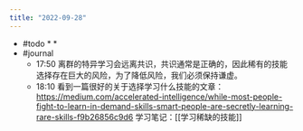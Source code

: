 ```yaml
---
title: "2022-09-28"
---
```


 - #todo 
	* 
	* 
- #journal 
	- 17:50 离群的特异学习会远离共识，共识通常是正确的，因此稀有的技能选择存在巨大的风险，为了降低风险，我们必须保持谦虚。
	- 18:10 看到一篇很好的关于选择学习什么技能的文章： https://medium.com/accelerated-intelligence/while-most-people-fight-to-learn-in-demand-skills-smart-people-are-secretly-learning-rare-skills-f9b26856c9d6 学习笔记：[[学习稀缺的技能]]